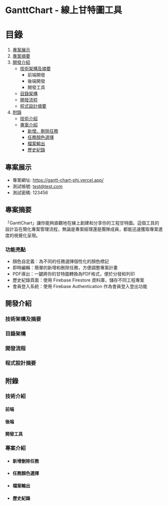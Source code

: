 # GanttChart - 線上甘特圖工具
# 目錄
1. [專案展示](#專案展示)
2. [專案摘要](#專案摘要)
3. [開發介紹](#開發介紹)
   - [技術架構及摘要](#技術架構及摘要)
      - 前端開發
      - 後端開發
      - 開發工具
   - [目錄架構](#目錄架構)
   - [開發流程](#開發流程)
   - [程式設計摘要](#程式設計摘要)
4. [附錄](#附錄)
   - [技術介紹](#技術介紹)
   - [專案介紹](#專案介紹)
     - [新增、刪除任務](#新增刪除任務)
     - [任務顏色選擇](#任務顏色選擇)
     - [檔案輸出](#檔案輸出)
     - [歷史紀錄](#歷史紀錄)
     
## 專案展示
- 專案網址: https://gantt-chart-phi.vercel.app/
- 測試帳號: test@test.com   
- 測試密碼: 123456

## 專案摘要
「GanttChart」讓你能夠直觀地在線上創建和分享你的工程甘特圖。這個工具的設計旨在簡化專案管理流程，無論是專案經理還是團隊成員，都能迅速獲取專案進度的視覺化呈現。
### 功能亮點
- 顏色自定義：為不同的任務選擇個性化的顏色標記
- 即時編輯：簡單的新增和刪除任務，方便調整專案計畫
- PDF導出：一鍵將你的甘特圖轉換為PDF格式，便於分發和列印
- 歷史紀錄頁面：使用 Firebase Firestore 資料庫，儲存不同工程專案
- 會員登入系統：使用 Firebase Authentication 作為會員登入登出功能

## 開發介紹
### 技術架構及摘要
### 目錄架構
### 開發流程
### 程式設計摘要
## 附錄
### 技術介紹
#### 前端
#### 後端
#### 開發工具
### 專案介紹
- #### 新增刪除任務
- #### 任務顏色選擇
- #### 檔案輸出
- #### 歷史紀錄
